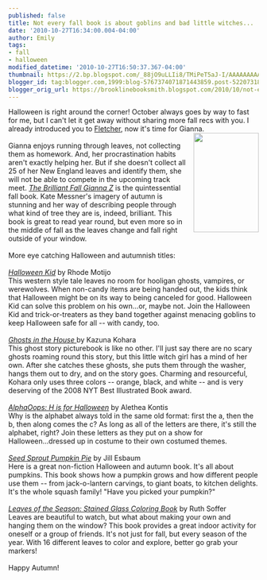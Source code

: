 ```yaml
---
published: false
title: Not every fall book is about goblins and bad little witches...
date: '2010-10-27T16:34:00.004-04:00'
author: Emily
tags:
- fall
- halloween
modified_datetime: '2010-10-27T16:50:37.367-04:00'
thumbnail: https://2.bp.blogspot.com/_88jO9uLLIi8/TMiPeT5aJ-I/AAAAAAAAALk/_WsHQAUxAjE/s72-c/brilliant-fall.jpg
blogger_id: tag:blogger.com,1999:blog-5767374071871443859.post-5220731894029477912
blogger_orig_url: https://brooklinebooksmith.blogspot.com/2010/10/not-every-fall-book-is-about-goblins.html
---
```


Halloween is right around the corner! October always goes by way to fast for me, but I can't let it get away without sharing more fall recs with you. I already introduced you to <a href="https://brooklinebooksmith.blogspot.com/2010/09/i-smell-goodness-approaching-d.html">Fletcher</a>, now it's time for Gianna.<br /><a href="https://2.bp.blogspot.com/_88jO9uLLIi8/TMiPeT5aJ-I/AAAAAAAAALk/_WsHQAUxAjE/s1600/brilliant-fall.jpg"><img style="MARGIN: 0px 0px 10px 10px; WIDTH: 131px; FLOAT: right; HEIGHT: 200px; CURSOR: hand" id="BLOGGER_PHOTO_ID_5532829893124564962" border="0" alt="" src="https://2.bp.blogspot.com/_88jO9uLLIi8/TMiPeT5aJ-I/AAAAAAAAALk/_WsHQAUxAjE/s200/brilliant-fall.jpg" /></a><br />Gianna enjoys running through leaves, not collecting them as homework. And, her procrastination habits aren't exactly helping her. But if she doesn't collect all 25 of her New England leaves and identify them, she will not be able to compete in the upcoming track meet. <em><a href="https://www.brooklinebooksmith-shop.com/book/9780802721730">The Brilliant Fall Gianna Z</a></em> is the quintessential fall book. Kate Messner's imagery of autumn is stunning and her way of describing people through what kind of tree they are is, indeed, brilliant. This book is great to read year round, but even more so in the middle of fall as the leaves change and fall right outside of your window.<br /><br />More eye catching Halloween and autumnish titles:<br /><br /><a href="https://www.brooklinebooksmith-shop.com/book/9781416935759"><em>Halloween Kid</em></a> by Rhode Motijo<br />This western style tale leaves no room for hooligan ghosts, vampires, or werewolves. When non-candy items are being handed out, the kids think that Halloween might be on its way to being canceled for good. Halloween Kid can solve this problem on his own...or, maybe not. Join the Halloween Kid and trick-or-treaters as they band together against menacing goblins to keep Halloween safe for all -- with candy, too.<br /><br /><em><a href="https://www.brooklinebooksmith-shop.com/book/9780312608866">Ghosts in the House </a></em>by Kazuna Kohara<br />This ghost story picturebook is like no other. I'll just say there are no scary ghosts roaming round this story, but this little witch girl has a mind of her own. After she catches these ghosts, she puts them through the washer, hangs them out to dry, and on the story goes. Charming and resourceful, Kohara only uses three colors -- orange, black, and white -- and is very deserving of the 2008 NYT Best Illustrated Book award.<br /><br /><em><a href="https://www.brooklinebooksmith-shop.com/book/9780763639662">AlphaOops: H is for Halloween</a></em> by Alethea Kontis<br />Why is the alphabet always told in the same old format: first the a, then the b, then along comes the c? As long as all of the letters are there, it's still the alphabet, right? Join these letters as they put on a show for Halloween...dressed up in costume to their own costumed themes.<br /><br /><em><a href="https://www.brooklinebooksmith-shop.com/book/9781426305825">Seed Sprout Pumpkin Pie</a></em> by Jill Esbaum<br />Here is a great non-fiction Halloween and autumn book. It's all about pumpkins. This book shows how a pumpkin grows and how different people use them -- from jack-o-lantern carvings, to giant boats, to kitchen delights. It's the whole squash family! "Have you picked your pumpkin?"<br /><br /><em><a href="https://www.brooklinebooksmith-shop.com/book/9780486476827">Leaves of the Season: Stained Glass Coloring Book</a> </em>by Ruth Soffer<br />Leaves are beautiful to watch, but what about making your own and hanging them on the window? This book provides a great indoor activity for oneself or a group of friends. It's not just for fall, but every season of the year. With 16 different leaves to color and explore, better go grab your markers!<br /><br />Happy Autumn!